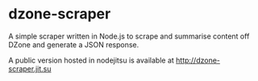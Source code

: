 dzone-scraper
=============

A simple scraper written in Node.js to scrape and summarise content off DZone and generate a JSON response.

A public version hosted in nodejitsu is available at http://dzone-scraper.jit.su

